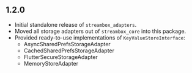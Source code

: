 ## 1.2.0

- Initial standalone release of `streambox_adapters`.
- Moved all storage adapters out of `streambox_core` into this package.
- Provided ready-to-use implementations of `KeyValueStoreInterface`:
  - AsyncSharedPrefsStorageAdapter
  - CachedSharedPrefsStorageAdapter
  - FlutterSecureStorageAdapter
  - MemoryStoreAdapter
